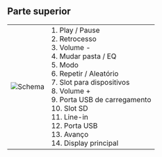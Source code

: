 ## Parte superior 

| | |
|:-------|:-------|
|![Schema](http://static.energysistem.com/images/manuals/42360/550afc550aad2.jpg)| 1. Play / Pause <br>2. Retrocesso <br>3. Volume -<br>4. Mudar pasta / EQ<br>5. Modo<br>6. Repetir / Aleatório<br>7. Slot para dispositivos<br>8. Volume +<br>9. Porta USB de carregamento <br>10. Slot SD<br>11. Line-in <br>12. Porta USB<br>13. Avanço<br>14. Display principal |


